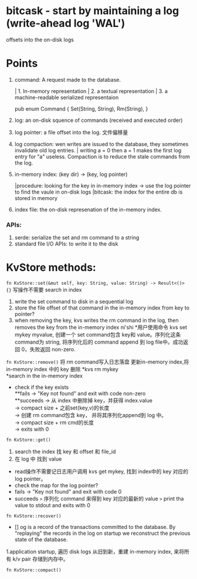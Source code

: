 # bitcask - start by maintaining a log (write-ahead log 'WAL')
offsets into the on-disk logs


# Points
1. command: A request made to the database. 
	
	| 1. In-memory representation 
	| 2. a textual representation 
	| 3. a machine-readable serialized representaion 

	
	pub enum Command {
    	Set(String, String),
    	Rm(String),
	}

2. log: an on-disk squence of commands (received and executed order)

3. log pointer: a file offset into the log. 文件偏移量

4. log compaction: wen writes are issued to the database, they sometimes invalidate old log entries.
	| writing a = 0 then a = 1 makes the first log entry for "a" useless. Compaction is to reduce the stale commands from the log.

5. in-memory index: (key dir) -> (key, log pointer)

	|procedure: looking for the key in in-memory index -> use the log pointer to find the vaule in  on-disk logs
	|bitcask: the index for the entire db is stored in memory

6. index file: the on-disk represenation of the in-memory index. 


### APIs: 
1. serde: serialize the set and rm command to a string
2. standard file I/O APIs: to write it to the disk


# KvStore methods:

`fn KvStore::set(&mut self, key: String, value: String) -> Result<()> {}`
写操作不需要 search in index
1. write the set command to disk in a sequential log
2. store the file offset of that command in the in-memory index from key to pointer?
3. when removing the key, kvs writes the rm command in the log, then removes the key from the in-memory index  ni'shi
*用户使用命令 kvs set mykey myvalue, 创建一个 set command包含 key和 value。序列化这条 command为 string, 将序列化后的 command append 到 log file中。成功返回 0，失败返回 non-zero.

`fn KvStore::remove()`
将 rm command写入日志落盘
更新in-memory index,将 in-memory index 中的 key 删除
*kvs rm mykey  
*search in the in-memory index  
* check if the key exists  
**fails -> "Key not found" and exit with code non-zero  
**succeeds -> 从 index 中删除掉 key，并获得 index.value  
		   -> compact size + 之前set(key,v)的长度  
		   -> 创建 rm command包含 key， 并将其序列化append到 log 中。  
		   -> compact size + rm cmd的长度  
		   -> exits with 0  


`fn KvStore::get()`
1. search the index 找 key 和 offset 和 file_id  
2. 在 log 中 找到 value  
* read操作不需要记日志用户调用 kvs get mykey, 找到 index中的 key 对应的 log pointer。  
* check the map for the log pointer?  
* fails -> "Key not found" and exit with code 0  
* succeeds `>` 序列化 command 来得到 key 对应的最新的 value `>` print  tha value to stdout and exits with 0

`fn KvStore::recover()`
- [] og is a record of the transactions committed to the database. By "replaying" the records in the log on startup we reconstruct the previous state of the database.  

1.application startup, 遍历 disk logs 从旧到新，重建 in-memory index, 来将所有 k/v pair 存储到内存中。


`fn KvStore::compact()`
